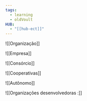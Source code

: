 ```yaml
---
tags:
  - learning
  - oldVoult
HUB:
  - "[[hub-ect]]"
---
```

![[Organização]]

![[Empresa]]

![[Consórcio]]

![[Cooperativas]]

![[Autônomo]]


![[Organizações desenvolvedoras :]]